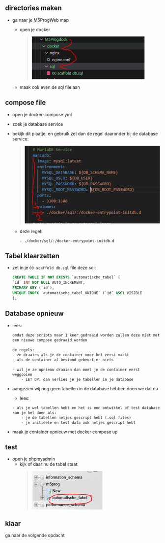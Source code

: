 
## directories maken

- ga naar je M5ProgWeb map
    - open je docker 


        >![](img/sqlmap.PNG)

    - maak ook even de sql file aan

## compose file

- open je docker-compose.yml
- zoek je database service

- bekijk dit plaatje, en gebruik zet dan de regel daaronder bij de database service:
    > ![](img/volume.PNG)
    - deze regel:
        ```
        - ./docker/sql/:/docker-entrypoint-initdb.d
        ```

## Tabel klaarzetten


- zet in je `00 scaffold db.sql` file deze sql:
    ```SQL
    CREATE TABLE IF NOT EXISTS `automatische_tabel` (
    `id` INT NOT NULL AUTO_INCREMENT,
    PRIMARY KEY (`id`),
    UNIQUE INDEX `automatische_tabel_UNIQUE` (`id` ASC) VISIBLE
    );
    ```


## Database opnieuw
- lees:
    ```
    omdat deze scripts maar 1 keer gedraaid worden zullen deze niet met een nieuwe compose gedraaid worden

    de regels:
    - ze draaien als je de container voor het eerst maakt
    - als de container al bestond gebeurt er niets

    - wil je ze opnieuw draaien dan moet je de container eerst weggooien
        - LET OP: dan verlies je je tabellen in je database
    ```

- aangezien wij nog geen tabellen in de database hebben doen we dat nu
    - lees:
    ```
    - als je wel tabellen hebt en het is een ontwikkel of test database kan je het doen als:
        - je de tabellen netjes gescript hebt (.sql files)
        - je initieele en test data ook netjes gescript hebt
    ```
- maak je container opnieuw met docker compose up

## test

- open je phpmyadmin
    - kijk of daar nu de tabel staat:
        > ![](img/autotabel.PNG)

## klaar

ga naar de volgende opdacht